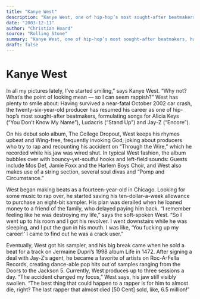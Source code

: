 ```yaml
---
title: "Kanye West"
description: "Kanye West, one of hip-hop’s most sought-after beatmakers, has resumed his career. His debut solo album, The College Dropout, keeps his rhymes upbeat and Wing-free. West started making beats as a 14-y..."
date: "2003-12-11"
author: "Christian Hoard"
source: "Rolling Stone"
summary: "Kanye West, one of hip-hop’s most sought-after beatmakers, has resumed his career. His debut solo album, The College Dropout, keeps his rhymes upbeat and Wing-free. West started making beats as a 14-year-old in Chicago."
draft: false
---
```


# Kanye West

In all my pictures lately, I’ve started smiling,” says Kanye West. “Why not? What’s the point of looking mean — so I can seem rappish?” West has plenty to smile about: Having survived a near-fatal October 2002 car crash, the twenty-six-year-old producer has resumed his career as one of hip-hop’s most sought-after beatmakers, formulating songs for Alicia Keys (“You Don’t Know My Name”), Ludacris (“Stand Up”) and Jay-Z (“Encore”).

On his debut solo album, The College Dropout, West keeps his rhymes upbeat and Wing-free, frequently invoking God, joking about producers who try to rap and recounting his accident on “Through the Wire,” which he recorded while his jaw was wired shut. In typical West fashion, the album bubbles over with bouncy-yet-soulful hooks and left-field sounds: Guests include Mos Def, Jamie Foxx and the Harlem Boys Choir, and West also makes use of a string section, several soul divas and “Pomp and Circumstance.”

West began making beats as a fourteen-year-old in Chicago. Looking for some music to rap over, he started saving his ten-dollar-a-week allowance to purchase an eight-bit sampler. His plan was derailed when he loaned money to a friend of the family, who delayed paying him back. “I remember feeling like he was destroying my life,” says the soft-spoken West. “So I went up to his room and I got his revolver. I went downstairs while he was sleeping, and I put the gun in his mouth. I was like, ‘You fucking up my career!’ I came to find out he was a crack user.”

Eventually, West got his sampler, and his big break came when he sold a beat for a track on Jermaine Dupri’s 1998 album Life in 1472. After signing a deal with Jay-Z’s agent, he became a favorite of artists on Roc-A-Fella Records, creating dance-able pop hits out of samples ranging from the Doors to the Jackson 5. Currently, West produces up to three sessions a day. “The accident changed my focus,” West says, his jaw still visibly swollen. “The best thing that could happen to a rapper is for him to almost die, right? The last rapper that almost died [50 Cent] sold, like, 6.5 million!”
